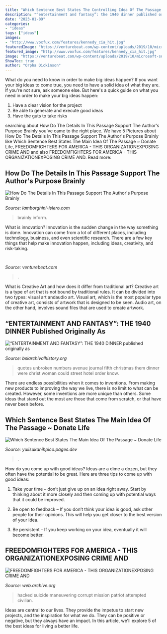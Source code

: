```yaml
---
title: "Which Sentence Best States The Controlling Idea Of The Passage - Freedomfighters For America"
description: "“entertainment and fantasy”: the 1940 dinner published originally as"
date: "2023-01-09"
categories:
- "ideas"
tags: ["ideas"]
images:
- "http://www.voxfux.com/features/kennedy_cia_hit.jpg"
featuredImage: "https://venturebeat.com/wp-content/uploads/2019/10/microsoft-surface-event-surface-pro-x-2.jpg?w=800"
featured_image: "http://www.voxfux.com/features/kennedy_cia_hit.jpg"
image: "https://venturebeat.com/wp-content/uploads/2019/10/microsoft-surface-event-surface-pro-x-2.jpg?w=800"
ShowToc: true
author: "Orpha Dickinson"
---
```



What do you need to know in order to make big ideas happen?
If you want your big ideas to come true, you need to have a solid idea of what they are. If you're not sure, ask someone else. But here's a quick guide on what you need in order to make your big ideas happen: 
1. Have a clear vision for the project 
2. Be able to generate and execute good ideas 
3. Have the guts to take risks 

	

		
searching about How Do The Details In This Passage Support The Author&#039;s Purpose Brainly you've came to the right place. We have 5 Pictures about How Do The Details In This Passage Support The Author&#039;s Purpose Brainly like Which Sentence Best States The Main Idea Of The Passage ~ Donate Life, FREEDOMFIGHTERS FOR AMERICA - THIS ORGANIZATIONEXPOSING CRIME AND and also FREEDOMFIGHTERS FOR AMERICA - THIS ORGANIZATIONEXPOSING CRIME AND. Read more:
		
    
## How Do The Details In This Passage Support The Author&#039;s Purpose Brainly

<img loading=lazy src="https://image.slidesharecdn.com/authorspurpose-130412202108-phpapp02/95/authors-purpose-16-638.jpg?cb=1365799054" onerror="this.onerror=null;this.src='https://tse1.mm.bing.net/th?id=OIP.beyE_jpIs3UafsxHSU-HTAHaFj&amp;pid=15.1';" alt="How Do The Details In This Passage Support The Author&#039;s Purpose Brainly">

_Source: lamborghini-islero.com_

>brainly inform. 

	

What is innovation?
Innovation is the sudden change in the way something is done. Innovation can come from a lot of different places, including technology, business, and even scientific research. There are a few key things that help make innovation happen, including ideas, creativity, and risk-taking.

    
## 

<img loading=lazy src="https://venturebeat.com/wp-content/uploads/2019/10/microsoft-surface-event-surface-pro-x-2.jpg?w=800" onerror="this.onerror=null;this.src='https://tse3.mm.bing.net/th?id=OIP.auKKqXzFbuA7K3bnIy22SgHaD6&amp;pid=15.1';" alt="">

_Source: venturebeat.com_

>. 

	

What is Creative Art and how does it differ from traditional art?
Creative art is a type of art that is not bound by traditional rules. It can be divided into two types: visual art andaudio art. Visual art, which is the most popular type of creative art, consists of artwork that is designed to be seen. Audio art, on the other hand, involves sound files that are used to create artwork.

    
## “ENTERTAINMENT AND FANTASY”: THE 1940 DINNER Published Originally As

<img loading=lazy src="http://www.bsiarchivalhistory.org/BSI_Archival_History/Ent_&amp;_Fan_files/droppedImage_5.jpg" onerror="this.onerror=null;this.src='https://tse1.mm.bing.net/th?id=OIP.wO1gLQqVEvLTpy90sD0PcQHaEW&amp;pid=15.1';" alt="“ENTERTAINMENT AND FANTASY”: THE 1940 DINNER published originally as">

_Source: bsiarchivalhistory.org_

>quotes unbroken numbers avenue journal fifth christmas them dinner were christ woman could street hotel order know. 

	

There are endless possibilities when it comes to inventions. From making new products to improving the way we live, there is no limit to what can be created. However, some inventions are more unique than others. Some ideas that stand out the most are those that come from scratch, or that have never been before.

    
## Which Sentence Best States The Main Idea Of The Passage ~ Donate Life

<img loading=lazy src="http://www.styrowing.com/images/usflag.jpg" onerror="this.onerror=null;this.src='https://tse3.mm.bing.net/th?id=OIP.5eUWmQ5ogQCpWMVE4u3c8QD5DK&amp;pid=15.1';" alt="Which Sentence Best States The Main Idea Of The Passage ~ Donate Life">

_Source: yulisukanihpico.pages.dev_

>. 

	

How do you come up with good ideas?
Ideas are a dime a dozen, but they often have the potential to be great. Here are three tips to come up with good ideas:
1. Take your time – don’t just give up on an idea right away. Start by thinking about it more closely and then coming up with potential ways that it could be improved.

2. Be open to feedback – If you don’t think your idea is good, ask other people for their opinions. This will help you get closer to the best version of your idea.

3. Be persistent – If you keep working on your idea, eventually it will become better.

    
## FREEDOMFIGHTERS FOR AMERICA - THIS ORGANIZATIONEXPOSING CRIME AND

<img loading=lazy src="http://www.voxfux.com/features/kennedy_cia_hit.jpg" onerror="this.onerror=null;this.src='https://tse1.mm.bing.net/th?id=OIP.tZC0RylDCRjLVKIBjU7SPAHaD7&amp;pid=15.1';" alt="FREEDOMFIGHTERS FOR AMERICA - THIS ORGANIZATIONEXPOSING CRIME AND">

_Source: web.archive.org_

>hacked suicide maneuvering corrupt mission patriot attempted civilian. 

	

Ideas are central to our lives. They provide the impetus to start new projects, and the inspiration for what we do. They can be positive or negative, but they always have an impact. In this article, we'll explore 5 of the best ideas for living a better life.

